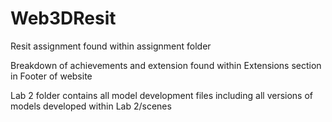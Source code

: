 # Web3DResit

Resit assignment found within assignment folder

Breakdown of achievements and extension found within Extensions section in Footer of website

Lab 2 folder contains all model development files including all versions of models developed within Lab 2/scenes
